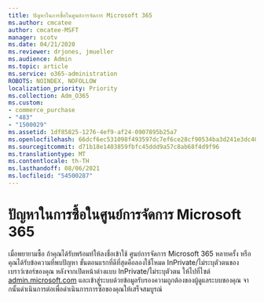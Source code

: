```yaml
---
title: ปัญหาในการซื้อในศูนย์การจัดการ Microsoft 365
ms.author: cmcatee
author: cmcatee-MSFT
manager: scotv
ms.date: 04/21/2020
ms.reviewer: drjones, jmueller
ms.audience: Admin
ms.topic: article
ms.service: o365-administration
ROBOTS: NOINDEX, NOFOLLOW
localization_priority: Priority
ms.collection: Adm_O365
ms.custom:
- commerce_purchase
- "483"
- "1500029"
ms.assetid: 1df85825-1276-4ef9-af24-0907895b25a7
ms.openlocfilehash: 66dcf6ec531098f493597dc7ef6ce28cf90534ba3d241e3dc4066f6c9ff57b51
ms.sourcegitcommit: d71b18e1403859fbfc45ddd9a57c8ab68f4d9f96
ms.translationtype: MT
ms.contentlocale: th-TH
ms.lasthandoff: 08/06/2021
ms.locfileid: "54500287"
---
```

# <a name="trouble-completing-a-purchase-in-the-microsoft-365-admin-center"></a>ปัญหาในการซื้อในศูนย์การจัดการ Microsoft 365

เมื่อพยายามซื้อ ถ้าคุณได้รับพร้อมท์ให้ลงชื่อเข้าใช้ ศูนย์การจัดการ Microsoft 365 หลายครั้ง หรือคุณได้รับข้อความที่พบปัญหา ขั้นตอนแรกที่ดีที่สุดคือลองใช้โหมด InPrivate/ไม่ระบุตัวตนของเบราว์เซอร์ของคุณ หลังจากเปิดหน้าต่างแบบ InPrivate/ไม่ระบุตัวตน ให้ไปที่ไซต์ [admin.microsoft.com](https://admin.microsoft.com) และเข้าสู่ระบบด้วยข้อมูลรับรองความถูกต้องของผู้ดูแลระบบของคุณ จากนั้นดําเนินการต่อเพื่อดําเนินการการซื้อของคุณให้เสร็จสมบูรณ์
